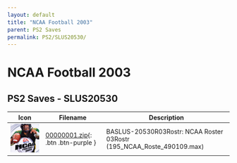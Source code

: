 ```yaml
---
layout: default
title: "NCAA Football 2003"
parent: PS2 Saves
permalink: PS2/SLUS20530/
---
```

# NCAA Football 2003

## PS2 Saves - SLUS20530

| Icon | Filename | Description |
|------|----------|-------------|
| ![NCAA Football 2003](icon0.png) | [00000001.zip](00000001.zip){: .btn .btn-purple } | BASLUS-20530R03Rostr: NCAA Roster 03Rostr (195_NCAA_Roste_490109.max) |
